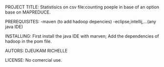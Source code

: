 PROJECT TITLE:
Statistisics on  csv file:counting poeple in base of an option base on MAPREDUCE.


PREREQUISITES:
-maven (to add hadoop depencies)
-eclipse,intellij,...(any java IDE)


INSTALLING:
First install the java IDE with marven;
Add the dependencies of hadoop in the pom file.

AUTORS:
DJEUKAM RICHELLE

LICENSE:
No comercial use.
